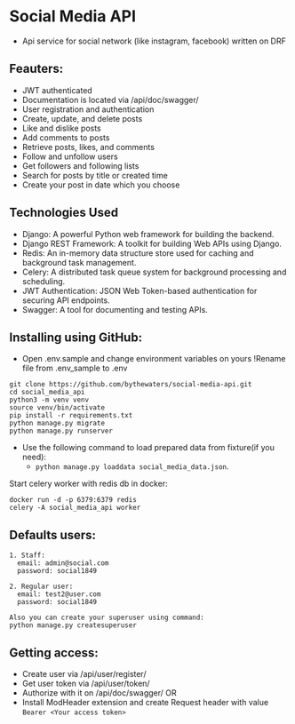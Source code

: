 # Social Media API
- Api service for social network (like instagram, facebook) written on DRF

## Feauters:
- JWT authenticated
- Documentation is located via /api/doc/swagger/
- User registration and authentication
- Create, update, and delete posts
- Like and dislike posts
- Add comments to posts
- Retrieve posts, likes, and comments
- Follow and unfollow users
- Get followers and following lists
- Search for posts by title or created time
- Create your post in date which you choose

## Technologies Used
- Django: A powerful Python web framework for building the backend.
- Django REST Framework: A toolkit for building Web APIs using Django.
- Redis: An in-memory data structure store used for caching and background task management.
- Celery: A distributed task queue system for background processing and scheduling.
- JWT Authentication: JSON Web Token-based authentication for securing API endpoints.
- Swagger: A tool for documenting and testing APIs.

## Installing using GitHub:
 - Open .env.sample and change environment variables on yours !Rename file from .env_sample to .env

```shell
git clone https://github.com/bythewaters/social-media-api.git
cd social_media_api
python3 -m venv venv
source venv/bin/activate
pip install -r requirements.txt
python manage.py migrate
python manage.py runserver
```
- Use the following command to load prepared data from fixture(if you need):
  - `python manage.py loaddata social_media_data.json`.

Start celery worker with redis db in docker:
```shell
docker run -d -p 6379:6379 redis
celery -A social_media_api worker
```

## Defaults users:
```
1. Staff:
  email: admin@social.com
  password: social1849

2. Regular user:
  email: test2@user.com
  password: social1849
  
Also you can create your superuser using command:
python manage.py createsuperuser
```

## Getting access:
- Create user via /api/user/register/
- Get user token via /api/user/token/
- Authorize with it on /api/doc/swagger/ OR 
- Install ModHeader extension and create Request header with value ```Bearer <Your access token>```

